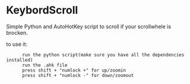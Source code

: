 # KeybordScroll
Simple Python and AutoHotKey script to scroll if your scrollwhele is brocken.

to use it:
          
          run the python script(make sure you have all the dependencies installed)
          run the .ahk file 
          press shift + "numlock +" for up/zoomin
          press shift + "numlock -" for down/zoomout

